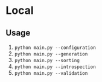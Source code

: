 # Local

## Usage

1. `python main.py --configuration`
2. `python main.py --generation`
3. `python main.py --sorting`
4. `python main.py --introspection`
5. `python main.py --validation`
